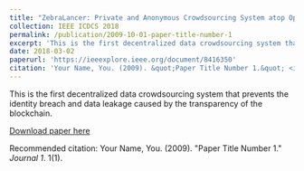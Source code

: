 ```yaml
---
title: "ZebraLancer: Private and Anonymous Crowdsourcing System atop Open Blockchain"
collection: IEEE ICDCS 2018
permalink: /publication/2009-10-01-paper-title-number-1
excerpt: 'This is the first decentralized data crowdsourcing system that prevents the identity breach and data leakage caused by the transparency of the blockchain.'
date: 2018-03-02
paperurl: 'https://ieeexplore.ieee.org/document/8416350'
citation: 'Your Name, You. (2009). &quot;Paper Title Number 1.&quot; <i>Journal 1</i>. 1(1).'
---
```

This is the first decentralized data crowdsourcing system that prevents the identity breach and data leakage caused by the transparency of the blockchain.

[Download paper here](http://academicpages.github.io/files/paper1.pdf)

Recommended citation: Your Name, You. (2009). "Paper Title Number 1." <i>Journal 1</i>. 1(1).
